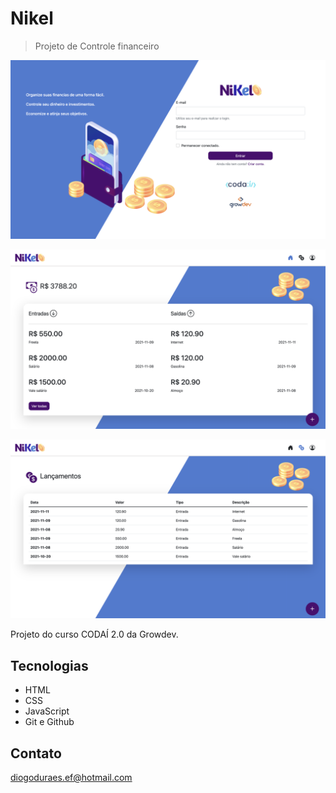 # Nikel

> Projeto de Controle financeiro


![preview](./preview/login.png)

![preview](.//preview/home.png)

![preview](./preview/transactions.png)


Projeto do curso CODAÍ 2.0 da Growdev.

## Tecnologias

- HTML
- CSS
- JavaScript
- Git e Github

## Contato

diogoduraes.ef@hotmail.com
